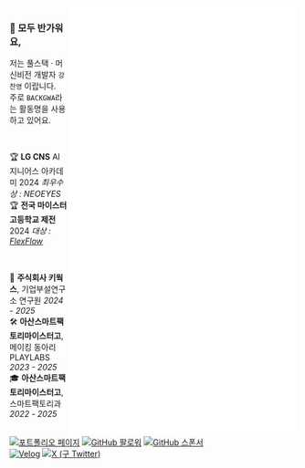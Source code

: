 <!-- 대표 이미지
<img width="100%" alt="Banner" src="https://github.com/user-attachments/assets/ed3bcd7d-b94d-439c-acdd-9cb92224be45" />
-->

<!-- 깃허브 메트릭 -->
<img align="right" width="400" src="./attachments/metrics.svg">

<!-- 인삿말 -->
### 👋 모두 반가워요,
저는 <span title="웹 표준을 바탕으로 한 프론트엔드 개발과 다양한 백엔드 환경에서 안정적이고 효율적인 서비스를 설계하고 운영할 수 있어요.">풀스택</span> · <span title="머신비전과 AI/ML 기술을 활용해 영상 처리, 분석, 객체 인식 파이프라인을 설계하고 최적화할 수 있어요.">머신비전</span> <span title="개발 뿐만 아니라, UI/UX 디자인, 하드웨어 설계 등 다양한 분야에서 프로젝트를 기획하고 구현할 수 있어요.">개발자 `강찬영`</span> 이랍니다.  
주로 `BACKGWA`라는 활동명을 사용하고 있어요.

<br>

<!-- 수상 경력 -->
<span title="착용형 디바이스 NEOEYES는 착용자를 보호하고, 도움을 주는 AI 어시스턴트이에요. 착용자가 위험/실종 상태에 빠지지 않는지 실시간으로 확인하고, 내가 바라보고 있는 것을 질문할 수 있어요.">🏆 **LG CNS** AI 지니어스 아카데미 2024 <i>최우수상 : NEOEYES</i></span>  
<span title="FlexFlow는 PLC에 AI/IoT를 통합하는 프로젝트이에요, 하드웨어와 소프트웨어를 처음부터 설계하여, 미래 세대에 발맞춰가는 새로운 PLC를 제작했어요.">🏆 **전국 마이스터고등학교 제전** 2024 <i>대상 : [FlexFlow](https://github.com/BackGwa/2024ESWContest_free_1093)</i></span>

<br>

<!-- 경험 -->
<span title="머신비전부터 시작해서, 많은 기술을 경험했어요. 좋은 제품을 위해서 심혈을 기울여야했고, 창의적인 프로젝트를 구현하는데 다양한 기술을 배워야했어요.">💼 **주식회사 키웍스**, 기업부설연구소 연구원 <i>2024 - 2025</i></span>  
<span title="제가 창립한 동아리이자, 지금까지 학생들이 자신의 꿈을 펼치고 있는 동아리이에요. 직접 설계부터 프로그래밍까지 학생들의 창의력을 실물로 구현할 수 있는 동아리이죠. 작게 시작했지만, 인기가 너무 많아져 면접까지 필요한 동아리가 되었어요.">🛠️ **아산스마트팩토리마이스터고**, 메이킹 동아리 PLAYLABS <i>2023 - 2025</i></span>  
<span title="기본적인 프로그래밍부터 IoT/AI와 더불어 하드웨어를 다루고 설계까지 배울 수 있어, 진짜 마이스터가 될 수 있는 학교였어요.">🎓 **아산스마트팩토리마이스터고**, 스마트팩토리과 <i>2022 - 2025</i></span>  
<br><!-- 📖 제가 궁금해지셨다면, [이 곳]()을 눌러보세요! -->

[![포트폴리오 페이지](https://img.shields.io/badge/Portfolio-backgwa.kro.kr-white?style=flat)](https://backgwa.kro.kr)
[![GitHub 팔로워](https://img.shields.io/github/followers/backgwa?style=social)](https://github.com/backgwa)
[![GitHub 스폰서](https://img.shields.io/badge/Sponsor-GitHub_Sponsors-white?style=flat)](https://github.com/sponsors/backgwa)  
[![Velog](http://img.shields.io/badge/-Velog-20c997?style=flat&link=https://velog.io/@backgwa)](https://velog.io/@backgwa)
[![X (구 Twitter)](https://img.shields.io/twitter/follow/backgwa?style=social)](https://x.com/backgwa)
